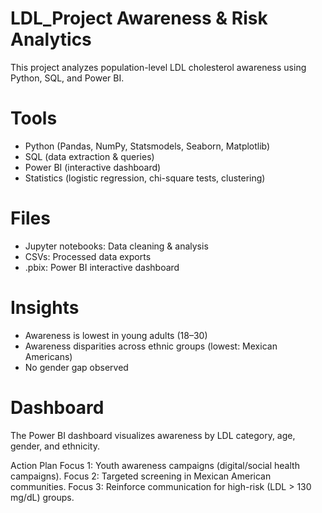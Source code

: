# LDL_Project Awareness & Risk Analytics
This project analyzes population-level LDL cholesterol awareness using Python, SQL, and Power BI.

# Tools
- Python (Pandas, NumPy, Statsmodels, Seaborn, Matplotlib)
- SQL (data extraction & queries)
- Power BI (interactive dashboard)
- Statistics (logistic regression, chi-square tests, clustering)

# Files
- Jupyter notebooks: Data cleaning & analysis
- CSVs: Processed data exports
- .pbix: Power BI interactive dashboard

# Insights
- Awareness is lowest in young adults (18–30)
- Awareness disparities across ethnic groups (lowest: Mexican Americans)
- No gender gap observed

# Dashboard
The Power BI dashboard visualizes awareness by LDL category, age, gender, and ethnicity.

Action Plan
Focus 1: Youth awareness campaigns (digital/social health campaigns).
Focus 2: Targeted screening in Mexican American communities.
Focus 3: Reinforce communication for high-risk (LDL > 130 mg/dL) groups.
